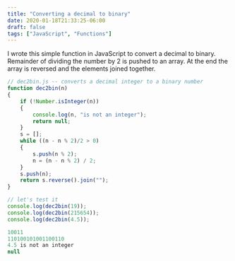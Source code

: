 ```yaml
---
title: "Converting a decimal to binary"
date: 2020-01-18T21:33:25-06:00
draft: false
tags: ["JavaScript", "Functions"]
---
```

I wrote this simple function in JavaScript to convert a decimal to binary.
Remainder of dividing the number by 2 is pushed to an array. At the end the
array is reversed and the elements joined together.

```JavaScript
// dec2bin.js -- converts a decimal integer to a binary number
function dec2bin(n)
{
    if (!Number.isInteger(n))
    {
        console.log(n, "is not an integer");
        return null;
    }
    s = [];
    while ((n - n % 2)/2 > 0)
    {
        s.push(n % 2);
        n = (n - n % 2) / 2;
    }
    s.push(n);
    return s.reverse().join("");
}

// let's test it 
console.log(dec2bin(19));
console.log(dec2bin(215654));
console.log(dec2bin(4.5));


```
```JavaScript
10011
110100101001100110
4.5 is not an integer
null

```
